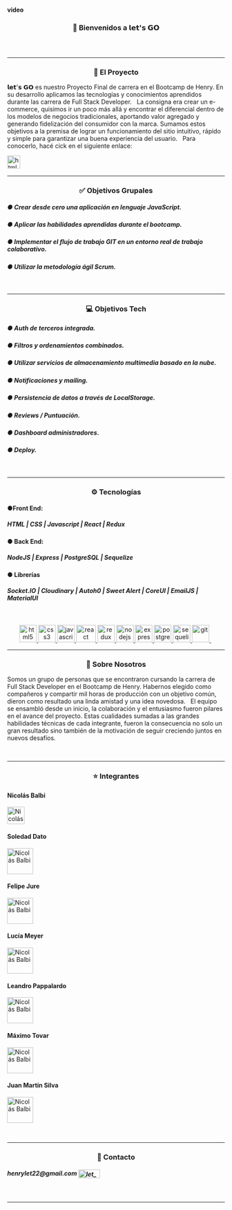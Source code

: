 <h4>video</h4>

<h3 align="center">👋 Bienvenidos a 𝗹𝗲𝘁'𝘀 𝗚𝗢 <h3>
&nbsp;<hr/>

<h3 align="center">🚀 El Proyecto</h3>
<p>
𝗹𝗲𝘁'𝘀 𝗚𝗢 es nuestro Proyecto Final de carrera en el Bootcamp de Henry. En su desarrollo aplicamos las tecnologías y conocimientos aprendidos durante las carrera de Full Stack Developer.
&nbsp;
La consigna era crear un e-commerce, quisimos ir un poco más allá y encontrar el diferencial dentro de los modelos de negocios tradicionales, aportando valor agregado y generando fidelización del consumidor con la marca. Sumamos estos objetivos a la premisa de lograr un funcionamiento del sitio intuitivo, rápido y simple para garantizar una buena experiencia del usuario.
&nbsp;    
Para conocerlo, hacé cick en el siguiente enlace: 
</p>
<a href="https://pf-let.vercel.app/" target="_BLANK" alt="git" height="20"><img src="https://res.cloudinary.com/pflet/image/upload/v1664750221/Let/GitHub/img_readme_tn01kl.png" alt="html5" height="30"/></a> 
&nbsp;<hr/>

<h3 align="center">✅ Objetivos Grupales</h3>
<h5>● Crear desde cero una aplicación en lenguaje JavaScript.</h5>
<h5>● Aplicar las habilidades aprendidas durante el bootcamp.</h5>
<h5>● Implementar el flujo de trabajo GIT en un entorno real de trabajo colaborativo.</h5>
<h5>● Utilizar la metodología ágil Scrum.</h5>
&nbsp;<hr/>

<h3 align="center">💻 Objetivos Tech</h3>
<h5>● Auth de terceros integrada.</h5>
<h5>● Filtros y ordenamientos combinados.</h5>
<h5>● Utilizar servicios de almacenamiento multimedia basado en la nube.</h5>
<h5>● Notificaciones y mailing.</h5>
<h5>● Persistencia de datos a través de LocalStorage.</h5>
<h5>● Reviews / Puntuación.</h5>
<h5>● Dashboard administradores.</h5>
<h5>● Deploy.</h5>
&nbsp;<hr/>

<h3 align="center">⚙ Tecnologías</h3>

<h4>●Front End:</h4>
<h5>HTML | CSS | Javascript | React | Redux</h5>

<h4>● Back End:</h4>
<h5>NodeJS | Express | PostgreSQL | Sequelize</h5>

<h4>● Librerías</h4>
<h5>Socket.IO | Cloudinary | Autoh0 | Sweet Alert | CoreUI | EmailJS | MaterialUI</h5>
&nbsp;
<p align="center">
<a href="https://www.w3.org/html/" target="_blank"> <img src="https://upload.wikimedia.org/wikipedia/commons/thumb/3/38/HTML5_Badge.svg/600px-HTML5_Badge.svg.png" alt="html5" width="40" height="40"/> </a>
<a href="https://www.w3schools.com/css/" target="_blank"> <img src="https://cdn4.iconfinder.com/data/icons/social-media-logos-6/512/121-css3-512.png" alt="css3" width="40" height="40"/> </a>
<a href="https://developer.mozilla.org/en-US/docs/Web/JavaScript" target="_blank"> <img src="https://upload.wikimedia.org/wikipedia/commons/thumb/9/99/Unofficial_JavaScript_logo_2.svg/1024px-Unofficial_JavaScript_logo_2.svg.png" alt="javascript" width="40" height="40"/> </a> 
<a href="https://reactjs.org/" target="_blank"> <img src="https://seeklogo.com/images/R/react-logo-7B3CE81517-seeklogo.com.png" alt="react" width="45" height="40"/> </a> 
<a href="https://redux.js.org" target="_blank"> <img src="https://seeklogo.com/images/R/redux-logo-9CA6836C12-seeklogo.com.png" alt="redux" width="40" height="40"/> </a> 
<a href="https://nodejs.org" target="_blank"> <img src="https://www.vectorlogo.zone/logos/nodejs/nodejs-icon.svg" alt="nodejs" width= "40" height="40"/> </a>
<a href="https://expressjs.com" target="_blank"> <img src="https://www.vectorlogo.zone/logos/expressjs/expressjs-icon.svg" alt="express" width="40" height="40"/> </a> 
<a href="https://www.postgresql.org" target="_blank"> <img src="https://upload.wikimedia.org/wikipedia/commons/thumb/2/29/Postgresql_elephant.svg/1200px-Postgresql_elephant.svg.png" alt="postgresql" width="40" height="40"/> </a> 
<a href="https://sequelize.org" target="_blank"> <img src="https://www.vectorlogo.zone/logos/sequelizejs/sequelizejs-icon.svg" alt="sequelize" width="40" height="40"/> </a>
<a href="https://git-scm.com/" target="_blank"> <img src="https://www.vectorlogo.zone/logos/git-scm/git-scm-icon.svg" alt="git" width="40" height="40"/> </a> 
&nbsp;<hr/>

<h3 align="center">🖤 Sobre Nosotros</h3>
<p>
Somos un grupo de personas que se encontraron cursando la carrera de Full Stack Developer en el Bootcamp de Henry. Habernos elegido como compañeros y compartir mil horas de producción con un objetivo común, dieron como resultado una linda amistad y una idea novedosa.
&nbsp;  
El equipo se ensambló desde un inicio, la colaboración y el entusiasmo fueron pilares en el avance del proyecto. Estas cualidades sumadas a las grandes habilidades técnicas de cada integrante, fueron la consecuencia no solo un gran resultado sino también de la motivación de seguir creciendo juntos en nuevos desafíos.
</p>
&nbsp;<hr/>

<h3 align="center">⭐ Integrantes</h3>
<p  align="center">
    <h4>Nicolás Balbi</h4>
    <a href="https://www.linkedin.com/in/nicol%C3%A1s-balbi-263373b4/" target="_blank">
        <img src="https://avatars.githubusercontent.com/u/78773506?v=4" alt="Nicolás Balbi" height='40'/></a>
    <h4>Soledad Dato</h4>
    <a href="https://www.linkedin.com/in/sole-dato-ok/" target="_blank">
        <img src="https://avatars.githubusercontent.com/u/89033815?v=4" alt="Nicolás Balbi" height='60' />
    </a>
    <h4>Felipe Jure</h4>
    <a href="https://www.linkedin.com/in/felipe-jure/" target="_blank">
        <img src="https://avatars.githubusercontent.com/u/94187041?v=4" alt="Nicolás Balbi" height='60' />
    </a>
    <h4>Lucía Meyer</h4>
    <a href="https://www.linkedin.com/in/lucia-meyer-65633a143/" target="_blank">
        <img src="https://avatars.githubusercontent.com/u/97004970?v=4" alt="Nicolás Balbi" height='60' />
    </a>
    <h4>Leandro Pappalardo</h4>
    <a href="https://www.linkedin.com/in/leandro-pappalardo/" target="_blank">
        <img src="https://avatars.githubusercontent.com/u/94720565?v=4" alt="Nicolás Balbi" height='60' />
    </a>
    <h4>Máximo Tovar</h4>
    <a href="https://www.linkedin.com/in/mrtovar10/" target="_blank">
        <img src="https://avatars.githubusercontent.com/u/20747050?v=4" alt="Nicolás Balbi" height='60' />
    </a>
    <h4>Juan Martín Silva</h4>
    <a href="https://www.linkedin.com/in/juan-martin-silva-0b981a191/" target="_blank">
        <img src="https://avatars.githubusercontent.com/u/97624280?v=4" alt="Nicolás Balbi" height='60' />
    </a>
</p>
&nbsp;<hr/>

<h3 align="center">📌 Contacto</h3>

<h5>henrylet22@gmail.com <img align="center" src="https://www.vectorlogo.zone/logos/gmail/gmail-icon.svg" alt="let_mail" height="20" width="50"/></h5>
&nbsp;<hr/>

